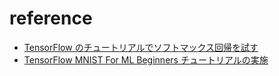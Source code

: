 # reference
- [TensorFlow のチュートリアルでソフトマックス回帰を試す](http://blog.amedama.jp/entry/2016/02/08/204551)
- [TensorFlow MNIST For ML Beginners チュートリアルの実施](http://qiita.com/uramonk/items/c207c948ccb6cd0a1346)
